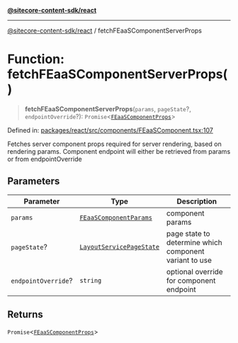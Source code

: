 [**@sitecore-content-sdk/react**](../README.md)

***

[@sitecore-content-sdk/react](../README.md) / fetchFEaaSComponentServerProps

# Function: fetchFEaaSComponentServerProps()

> **fetchFEaaSComponentServerProps**(`params`, `pageState`?, `endpointOverride`?): `Promise`\<[`FEaaSComponentProps`](../type-aliases/FEaaSComponentProps.md)\>

Defined in: [packages/react/src/components/FEaaSComponent.tsx:107](https://github.com/Sitecore/xmc-jss-dev/blob/7a47a67fd74bc6693c5676ead90b40a2c3227877/packages/react/src/components/FEaaSComponent.tsx#L107)

Fetches server component props required for server rendering, based on rendering params.
Component endpoint will either be retrieved from params or from endpointOverride

## Parameters

| Parameter | Type | Description |
| ------ | ------ | ------ |
| `params` | [`FEaaSComponentParams`](../type-aliases/FEaaSComponentParams.md) | component params |
| `pageState`? | [`LayoutServicePageState`](../enumerations/LayoutServicePageState.md) | page state to determine which component variant to use |
| `endpointOverride`? | `string` | optional override for component endpoint |

## Returns

`Promise`\<[`FEaaSComponentProps`](../type-aliases/FEaaSComponentProps.md)\>
